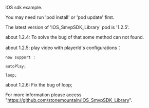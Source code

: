 IOS sdk example.

You may need run 'pod install' or 'pod update' first.

The latest version of 'IOS_SmvpSDK_Library' pod is '1.2.5'.

about 1.2.4: To solve the bug of that some method can not found.

about 1.2.5: play video with playerId's configurations：
	
	now support :
	
	autoPlay;
	
	loop;

about 1.2.6: Fix the bug of loop;	

For more information please access "https://github.com/stonemountain/IOS_SmvpSDK_Library".
